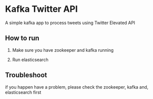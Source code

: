 #  **Kafka Twitter API**

A simple kafka app to process tweets using Twitter Elevated API


##  How to run

1. Make sure you have zookeeper and kafka running

2. Run elasticsearch

##  Troubleshoot
if you happen have a problem, please check the zookeeper, kafka and, elasticsearch first